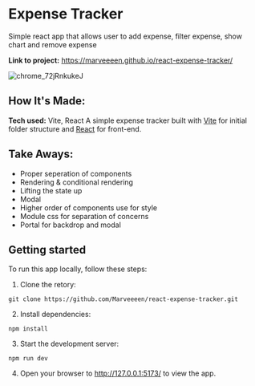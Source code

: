 # Expense Tracker
Simple react app that allows user to add expense, filter expense, show chart and remove expense

**Link to project:** https://marveeeen.github.io/react-expense-tracker/

![chrome_72jRnkukeJ](https://user-images.githubusercontent.com/97417405/216807035-52822ac1-e035-4c62-9b6f-55ad52f74a29.gif)


## How It's Made:

**Tech used:** Vite, React
A simple expense tracker built with [Vite](https://github.com/vitejs/vite) for initial folder structure and [React](https://github.com/facebook/react) for front-end. 

## Take Aways:

- Proper seperation of components
- Rendering & conditional rendering
- Lifting the state up
- Modal
- Higher order of components use for style
- Module css for separation of concerns
- Portal for backdrop and modal

## Getting started
To run this app locally, follow these steps:
1. Clone the retory:
  ```
  git clone https://github.com/Marveeeen/react-expense-tracker.git
  ```
2. Install dependencies:
  ```
  npm install
  ```
3. Start the development server:
  ```
  npm run dev
  ```
4. Open your browser to http://127.0.0.1:5173/ to view the app.
